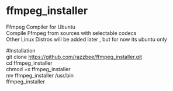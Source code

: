 # ffmpeg_installer
Ffmpeg Compiler for Ubuntu <br />
Compile Ffmpeg from sources with selectable codecs <br />
Other Linux Distros will be added later , but for now its ubuntu only <br />

#Installation <br />
git clone https://github.com/razzbee/ffmpeg_installer.git <br />
cd ffmpeg_installer <br />
chmod +x ffmpeg_installer <br />
mv ffmpeg_installer /usr/bin  <br />
ffmpeg_installer <br>
